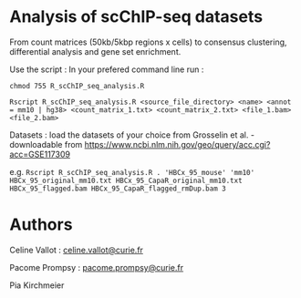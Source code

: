 # Analysis of scChIP-seq datasets

From count matrices (50kb/5kbp regions x cells) to consensus clustering, differential analysis and gene set enrichment. 

Use the script : 
In your prefered command line run : 

```chmod 755 R_scChIP_seq_analysis.R```

```Rscript R_scChIP_seq_analysis.R <source_file_directory> <name> <annot = mm10 | hg38> <count_matrix_1.txt> <count_matrix_2.txt> <file_1.bam> <file_2.bam>```
  
Datasets : load the datasets of your choice from Grosselin et al. - downloadable from https://www.ncbi.nlm.nih.gov/geo/query/acc.cgi?acc=GSE117309

e.g. 
```Rscript R_scChIP_seq_analysis.R . 'HBCx_95_mouse' 'mm10' HBCx_95_original_mm10.txt HBCx_95_CapaR_original_mm10.txt HBCx_95_flagged.bam HBCx_95_CapaR_flagged_rmDup.bam 3```
  

# Authors
Celine Vallot : celine.vallot@curie.fr

Pacome Prompsy : pacome.prompsy@curie.fr

Pia Kirchmeier

